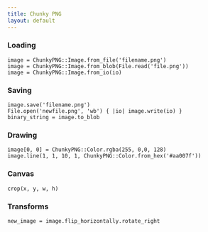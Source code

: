 ```yaml
---
title: Chunky PNG
layout: default
---
```


### Loading

    image = ChunkyPNG::Image.from_file('filename.png')
    image = ChunkyPNG::Image.from_blob(File.read('file.png'))
    image = ChunkyPNG::Image.from_io(io) 

### Saving

    image.save('filename.png')
    File.open('newfile.png', 'wb') { |io| image.write(io) }
    binary_string = image.to_blob

### Drawing

    image[0, 0] = ChunkyPNG::Color.rgba(255, 0,0, 128)
    image.line(1, 1, 10, 1, ChunkyPNG::Color.from_hex('#aa007f'))

### Canvas

    crop(x, y, w, h)

### Transforms

    new_image = image.flip_horizontally.rotate_right
